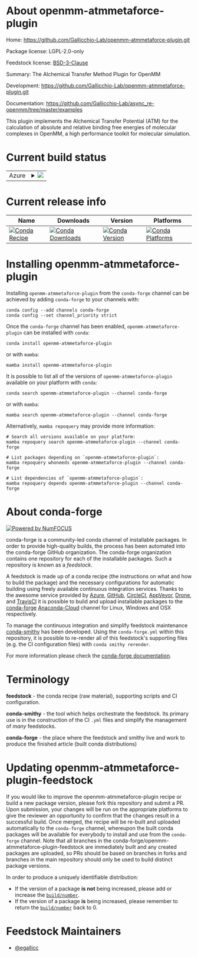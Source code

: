 About openmm-atmmetaforce-plugin
================================

Home: https://github.com/Gallicchio-Lab/openmm-atmmetaforce-plugin.git

Package license: LGPL-2.0-only

Feedstock license: [BSD-3-Clause](https://github.com/conda-forge/openmm-atmmetaforce-plugin-feedstock/blob/main/LICENSE.txt)

Summary: The Alchemical Transfer Method Plugin for OpenMM

Development: https://github.com/Gallicchio-Lab/openmm-atmmetaforce-plugin.git

Documentation: https://github.com/Gallicchio-Lab/async_re-openmm/tree/master/examples

This plugin implements the Alchemical Transfer Potential (ATM) for the calculation
of absolute and relative binding free energies of molecular complexes
in OpenMM, a high performance toolkit for molecular simulation.


Current build status
====================


<table>
    
  <tr>
    <td>Azure</td>
    <td>
      <details>
        <summary>
          <a href="https://dev.azure.com/conda-forge/feedstock-builds/_build/latest?definitionId=16448&branchName=main">
            <img src="https://dev.azure.com/conda-forge/feedstock-builds/_apis/build/status/openmm-atmmetaforce-plugin-feedstock?branchName=main">
          </a>
        </summary>
        <table>
          <thead><tr><th>Variant</th><th>Status</th></tr></thead>
          <tbody><tr>
              <td>linux_64_c_compiler_version10cuda_compiler_version11.1cxx_compiler_version10python3.10.____cpython</td>
              <td>
                <a href="https://dev.azure.com/conda-forge/feedstock-builds/_build/latest?definitionId=16448&branchName=main">
                  <img src="https://dev.azure.com/conda-forge/feedstock-builds/_apis/build/status/openmm-atmmetaforce-plugin-feedstock?branchName=main&jobName=linux&configuration=linux%20linux_64_c_compiler_version10cuda_compiler_version11.1cxx_compiler_version10python3.10.____cpython" alt="variant">
                </a>
              </td>
            </tr><tr>
              <td>linux_64_c_compiler_version10cuda_compiler_version11.1cxx_compiler_version10python3.8.____cpython</td>
              <td>
                <a href="https://dev.azure.com/conda-forge/feedstock-builds/_build/latest?definitionId=16448&branchName=main">
                  <img src="https://dev.azure.com/conda-forge/feedstock-builds/_apis/build/status/openmm-atmmetaforce-plugin-feedstock?branchName=main&jobName=linux&configuration=linux%20linux_64_c_compiler_version10cuda_compiler_version11.1cxx_compiler_version10python3.8.____cpython" alt="variant">
                </a>
              </td>
            </tr><tr>
              <td>linux_64_c_compiler_version10cuda_compiler_version11.1cxx_compiler_version10python3.9.____cpython</td>
              <td>
                <a href="https://dev.azure.com/conda-forge/feedstock-builds/_build/latest?definitionId=16448&branchName=main">
                  <img src="https://dev.azure.com/conda-forge/feedstock-builds/_apis/build/status/openmm-atmmetaforce-plugin-feedstock?branchName=main&jobName=linux&configuration=linux%20linux_64_c_compiler_version10cuda_compiler_version11.1cxx_compiler_version10python3.9.____cpython" alt="variant">
                </a>
              </td>
            </tr><tr>
              <td>linux_64_c_compiler_version10cuda_compiler_version11.2cxx_compiler_version10python3.10.____cpython</td>
              <td>
                <a href="https://dev.azure.com/conda-forge/feedstock-builds/_build/latest?definitionId=16448&branchName=main">
                  <img src="https://dev.azure.com/conda-forge/feedstock-builds/_apis/build/status/openmm-atmmetaforce-plugin-feedstock?branchName=main&jobName=linux&configuration=linux%20linux_64_c_compiler_version10cuda_compiler_version11.2cxx_compiler_version10python3.10.____cpython" alt="variant">
                </a>
              </td>
            </tr><tr>
              <td>linux_64_c_compiler_version10cuda_compiler_version11.2cxx_compiler_version10python3.8.____cpython</td>
              <td>
                <a href="https://dev.azure.com/conda-forge/feedstock-builds/_build/latest?definitionId=16448&branchName=main">
                  <img src="https://dev.azure.com/conda-forge/feedstock-builds/_apis/build/status/openmm-atmmetaforce-plugin-feedstock?branchName=main&jobName=linux&configuration=linux%20linux_64_c_compiler_version10cuda_compiler_version11.2cxx_compiler_version10python3.8.____cpython" alt="variant">
                </a>
              </td>
            </tr><tr>
              <td>linux_64_c_compiler_version10cuda_compiler_version11.2cxx_compiler_version10python3.9.____cpython</td>
              <td>
                <a href="https://dev.azure.com/conda-forge/feedstock-builds/_build/latest?definitionId=16448&branchName=main">
                  <img src="https://dev.azure.com/conda-forge/feedstock-builds/_apis/build/status/openmm-atmmetaforce-plugin-feedstock?branchName=main&jobName=linux&configuration=linux%20linux_64_c_compiler_version10cuda_compiler_version11.2cxx_compiler_version10python3.9.____cpython" alt="variant">
                </a>
              </td>
            </tr><tr>
              <td>linux_64_c_compiler_version7cuda_compiler_version10.2cxx_compiler_version7python3.10.____cpython</td>
              <td>
                <a href="https://dev.azure.com/conda-forge/feedstock-builds/_build/latest?definitionId=16448&branchName=main">
                  <img src="https://dev.azure.com/conda-forge/feedstock-builds/_apis/build/status/openmm-atmmetaforce-plugin-feedstock?branchName=main&jobName=linux&configuration=linux%20linux_64_c_compiler_version7cuda_compiler_version10.2cxx_compiler_version7python3.10.____cpython" alt="variant">
                </a>
              </td>
            </tr><tr>
              <td>linux_64_c_compiler_version7cuda_compiler_version10.2cxx_compiler_version7python3.8.____cpython</td>
              <td>
                <a href="https://dev.azure.com/conda-forge/feedstock-builds/_build/latest?definitionId=16448&branchName=main">
                  <img src="https://dev.azure.com/conda-forge/feedstock-builds/_apis/build/status/openmm-atmmetaforce-plugin-feedstock?branchName=main&jobName=linux&configuration=linux%20linux_64_c_compiler_version7cuda_compiler_version10.2cxx_compiler_version7python3.8.____cpython" alt="variant">
                </a>
              </td>
            </tr><tr>
              <td>linux_64_c_compiler_version7cuda_compiler_version10.2cxx_compiler_version7python3.9.____cpython</td>
              <td>
                <a href="https://dev.azure.com/conda-forge/feedstock-builds/_build/latest?definitionId=16448&branchName=main">
                  <img src="https://dev.azure.com/conda-forge/feedstock-builds/_apis/build/status/openmm-atmmetaforce-plugin-feedstock?branchName=main&jobName=linux&configuration=linux%20linux_64_c_compiler_version7cuda_compiler_version10.2cxx_compiler_version7python3.9.____cpython" alt="variant">
                </a>
              </td>
            </tr><tr>
              <td>linux_64_c_compiler_version9cuda_compiler_version11.0cxx_compiler_version9python3.10.____cpython</td>
              <td>
                <a href="https://dev.azure.com/conda-forge/feedstock-builds/_build/latest?definitionId=16448&branchName=main">
                  <img src="https://dev.azure.com/conda-forge/feedstock-builds/_apis/build/status/openmm-atmmetaforce-plugin-feedstock?branchName=main&jobName=linux&configuration=linux%20linux_64_c_compiler_version9cuda_compiler_version11.0cxx_compiler_version9python3.10.____cpython" alt="variant">
                </a>
              </td>
            </tr><tr>
              <td>linux_64_c_compiler_version9cuda_compiler_version11.0cxx_compiler_version9python3.8.____cpython</td>
              <td>
                <a href="https://dev.azure.com/conda-forge/feedstock-builds/_build/latest?definitionId=16448&branchName=main">
                  <img src="https://dev.azure.com/conda-forge/feedstock-builds/_apis/build/status/openmm-atmmetaforce-plugin-feedstock?branchName=main&jobName=linux&configuration=linux%20linux_64_c_compiler_version9cuda_compiler_version11.0cxx_compiler_version9python3.8.____cpython" alt="variant">
                </a>
              </td>
            </tr><tr>
              <td>linux_64_c_compiler_version9cuda_compiler_version11.0cxx_compiler_version9python3.9.____cpython</td>
              <td>
                <a href="https://dev.azure.com/conda-forge/feedstock-builds/_build/latest?definitionId=16448&branchName=main">
                  <img src="https://dev.azure.com/conda-forge/feedstock-builds/_apis/build/status/openmm-atmmetaforce-plugin-feedstock?branchName=main&jobName=linux&configuration=linux%20linux_64_c_compiler_version9cuda_compiler_version11.0cxx_compiler_version9python3.9.____cpython" alt="variant">
                </a>
              </td>
            </tr><tr>
              <td>win_64_cuda_compiler_version10.2python3.10.____cpython</td>
              <td>
                <a href="https://dev.azure.com/conda-forge/feedstock-builds/_build/latest?definitionId=16448&branchName=main">
                  <img src="https://dev.azure.com/conda-forge/feedstock-builds/_apis/build/status/openmm-atmmetaforce-plugin-feedstock?branchName=main&jobName=win&configuration=win%20win_64_cuda_compiler_version10.2python3.10.____cpython" alt="variant">
                </a>
              </td>
            </tr><tr>
              <td>win_64_cuda_compiler_version10.2python3.8.____cpython</td>
              <td>
                <a href="https://dev.azure.com/conda-forge/feedstock-builds/_build/latest?definitionId=16448&branchName=main">
                  <img src="https://dev.azure.com/conda-forge/feedstock-builds/_apis/build/status/openmm-atmmetaforce-plugin-feedstock?branchName=main&jobName=win&configuration=win%20win_64_cuda_compiler_version10.2python3.8.____cpython" alt="variant">
                </a>
              </td>
            </tr><tr>
              <td>win_64_cuda_compiler_version10.2python3.9.____cpython</td>
              <td>
                <a href="https://dev.azure.com/conda-forge/feedstock-builds/_build/latest?definitionId=16448&branchName=main">
                  <img src="https://dev.azure.com/conda-forge/feedstock-builds/_apis/build/status/openmm-atmmetaforce-plugin-feedstock?branchName=main&jobName=win&configuration=win%20win_64_cuda_compiler_version10.2python3.9.____cpython" alt="variant">
                </a>
              </td>
            </tr><tr>
              <td>win_64_cuda_compiler_version11.0python3.10.____cpython</td>
              <td>
                <a href="https://dev.azure.com/conda-forge/feedstock-builds/_build/latest?definitionId=16448&branchName=main">
                  <img src="https://dev.azure.com/conda-forge/feedstock-builds/_apis/build/status/openmm-atmmetaforce-plugin-feedstock?branchName=main&jobName=win&configuration=win%20win_64_cuda_compiler_version11.0python3.10.____cpython" alt="variant">
                </a>
              </td>
            </tr><tr>
              <td>win_64_cuda_compiler_version11.0python3.8.____cpython</td>
              <td>
                <a href="https://dev.azure.com/conda-forge/feedstock-builds/_build/latest?definitionId=16448&branchName=main">
                  <img src="https://dev.azure.com/conda-forge/feedstock-builds/_apis/build/status/openmm-atmmetaforce-plugin-feedstock?branchName=main&jobName=win&configuration=win%20win_64_cuda_compiler_version11.0python3.8.____cpython" alt="variant">
                </a>
              </td>
            </tr><tr>
              <td>win_64_cuda_compiler_version11.0python3.9.____cpython</td>
              <td>
                <a href="https://dev.azure.com/conda-forge/feedstock-builds/_build/latest?definitionId=16448&branchName=main">
                  <img src="https://dev.azure.com/conda-forge/feedstock-builds/_apis/build/status/openmm-atmmetaforce-plugin-feedstock?branchName=main&jobName=win&configuration=win%20win_64_cuda_compiler_version11.0python3.9.____cpython" alt="variant">
                </a>
              </td>
            </tr><tr>
              <td>win_64_cuda_compiler_version11.1python3.10.____cpython</td>
              <td>
                <a href="https://dev.azure.com/conda-forge/feedstock-builds/_build/latest?definitionId=16448&branchName=main">
                  <img src="https://dev.azure.com/conda-forge/feedstock-builds/_apis/build/status/openmm-atmmetaforce-plugin-feedstock?branchName=main&jobName=win&configuration=win%20win_64_cuda_compiler_version11.1python3.10.____cpython" alt="variant">
                </a>
              </td>
            </tr><tr>
              <td>win_64_cuda_compiler_version11.1python3.8.____cpython</td>
              <td>
                <a href="https://dev.azure.com/conda-forge/feedstock-builds/_build/latest?definitionId=16448&branchName=main">
                  <img src="https://dev.azure.com/conda-forge/feedstock-builds/_apis/build/status/openmm-atmmetaforce-plugin-feedstock?branchName=main&jobName=win&configuration=win%20win_64_cuda_compiler_version11.1python3.8.____cpython" alt="variant">
                </a>
              </td>
            </tr><tr>
              <td>win_64_cuda_compiler_version11.1python3.9.____cpython</td>
              <td>
                <a href="https://dev.azure.com/conda-forge/feedstock-builds/_build/latest?definitionId=16448&branchName=main">
                  <img src="https://dev.azure.com/conda-forge/feedstock-builds/_apis/build/status/openmm-atmmetaforce-plugin-feedstock?branchName=main&jobName=win&configuration=win%20win_64_cuda_compiler_version11.1python3.9.____cpython" alt="variant">
                </a>
              </td>
            </tr><tr>
              <td>win_64_cuda_compiler_version11.2python3.10.____cpython</td>
              <td>
                <a href="https://dev.azure.com/conda-forge/feedstock-builds/_build/latest?definitionId=16448&branchName=main">
                  <img src="https://dev.azure.com/conda-forge/feedstock-builds/_apis/build/status/openmm-atmmetaforce-plugin-feedstock?branchName=main&jobName=win&configuration=win%20win_64_cuda_compiler_version11.2python3.10.____cpython" alt="variant">
                </a>
              </td>
            </tr><tr>
              <td>win_64_cuda_compiler_version11.2python3.8.____cpython</td>
              <td>
                <a href="https://dev.azure.com/conda-forge/feedstock-builds/_build/latest?definitionId=16448&branchName=main">
                  <img src="https://dev.azure.com/conda-forge/feedstock-builds/_apis/build/status/openmm-atmmetaforce-plugin-feedstock?branchName=main&jobName=win&configuration=win%20win_64_cuda_compiler_version11.2python3.8.____cpython" alt="variant">
                </a>
              </td>
            </tr><tr>
              <td>win_64_cuda_compiler_version11.2python3.9.____cpython</td>
              <td>
                <a href="https://dev.azure.com/conda-forge/feedstock-builds/_build/latest?definitionId=16448&branchName=main">
                  <img src="https://dev.azure.com/conda-forge/feedstock-builds/_apis/build/status/openmm-atmmetaforce-plugin-feedstock?branchName=main&jobName=win&configuration=win%20win_64_cuda_compiler_version11.2python3.9.____cpython" alt="variant">
                </a>
              </td>
            </tr>
          </tbody>
        </table>
      </details>
    </td>
  </tr>
</table>

Current release info
====================

| Name | Downloads | Version | Platforms |
| --- | --- | --- | --- |
| [![Conda Recipe](https://img.shields.io/badge/recipe-openmm--atmmetaforce--plugin-green.svg)](https://anaconda.org/conda-forge/openmm-atmmetaforce-plugin) | [![Conda Downloads](https://img.shields.io/conda/dn/conda-forge/openmm-atmmetaforce-plugin.svg)](https://anaconda.org/conda-forge/openmm-atmmetaforce-plugin) | [![Conda Version](https://img.shields.io/conda/vn/conda-forge/openmm-atmmetaforce-plugin.svg)](https://anaconda.org/conda-forge/openmm-atmmetaforce-plugin) | [![Conda Platforms](https://img.shields.io/conda/pn/conda-forge/openmm-atmmetaforce-plugin.svg)](https://anaconda.org/conda-forge/openmm-atmmetaforce-plugin) |

Installing openmm-atmmetaforce-plugin
=====================================

Installing `openmm-atmmetaforce-plugin` from the `conda-forge` channel can be achieved by adding `conda-forge` to your channels with:

```
conda config --add channels conda-forge
conda config --set channel_priority strict
```

Once the `conda-forge` channel has been enabled, `openmm-atmmetaforce-plugin` can be installed with `conda`:

```
conda install openmm-atmmetaforce-plugin
```

or with `mamba`:

```
mamba install openmm-atmmetaforce-plugin
```

It is possible to list all of the versions of `openmm-atmmetaforce-plugin` available on your platform with `conda`:

```
conda search openmm-atmmetaforce-plugin --channel conda-forge
```

or with `mamba`:

```
mamba search openmm-atmmetaforce-plugin --channel conda-forge
```

Alternatively, `mamba repoquery` may provide more information:

```
# Search all versions available on your platform:
mamba repoquery search openmm-atmmetaforce-plugin --channel conda-forge

# List packages depending on `openmm-atmmetaforce-plugin`:
mamba repoquery whoneeds openmm-atmmetaforce-plugin --channel conda-forge

# List dependencies of `openmm-atmmetaforce-plugin`:
mamba repoquery depends openmm-atmmetaforce-plugin --channel conda-forge
```


About conda-forge
=================

[![Powered by
NumFOCUS](https://img.shields.io/badge/powered%20by-NumFOCUS-orange.svg?style=flat&colorA=E1523D&colorB=007D8A)](https://numfocus.org)

conda-forge is a community-led conda channel of installable packages.
In order to provide high-quality builds, the process has been automated into the
conda-forge GitHub organization. The conda-forge organization contains one repository
for each of the installable packages. Such a repository is known as a *feedstock*.

A feedstock is made up of a conda recipe (the instructions on what and how to build
the package) and the necessary configurations for automatic building using freely
available continuous integration services. Thanks to the awesome service provided by
[Azure](https://azure.microsoft.com/en-us/services/devops/), [GitHub](https://github.com/),
[CircleCI](https://circleci.com/), [AppVeyor](https://www.appveyor.com/),
[Drone](https://cloud.drone.io/welcome), and [TravisCI](https://travis-ci.com/)
it is possible to build and upload installable packages to the
[conda-forge](https://anaconda.org/conda-forge) [Anaconda-Cloud](https://anaconda.org/)
channel for Linux, Windows and OSX respectively.

To manage the continuous integration and simplify feedstock maintenance
[conda-smithy](https://github.com/conda-forge/conda-smithy) has been developed.
Using the ``conda-forge.yml`` within this repository, it is possible to re-render all of
this feedstock's supporting files (e.g. the CI configuration files) with ``conda smithy rerender``.

For more information please check the [conda-forge documentation](https://conda-forge.org/docs/).

Terminology
===========

**feedstock** - the conda recipe (raw material), supporting scripts and CI configuration.

**conda-smithy** - the tool which helps orchestrate the feedstock.
                   Its primary use is in the construction of the CI ``.yml`` files
                   and simplify the management of *many* feedstocks.

**conda-forge** - the place where the feedstock and smithy live and work to
                  produce the finished article (built conda distributions)


Updating openmm-atmmetaforce-plugin-feedstock
=============================================

If you would like to improve the openmm-atmmetaforce-plugin recipe or build a new
package version, please fork this repository and submit a PR. Upon submission,
your changes will be run on the appropriate platforms to give the reviewer an
opportunity to confirm that the changes result in a successful build. Once
merged, the recipe will be re-built and uploaded automatically to the
`conda-forge` channel, whereupon the built conda packages will be available for
everybody to install and use from the `conda-forge` channel.
Note that all branches in the conda-forge/openmm-atmmetaforce-plugin-feedstock are
immediately built and any created packages are uploaded, so PRs should be based
on branches in forks and branches in the main repository should only be used to
build distinct package versions.

In order to produce a uniquely identifiable distribution:
 * If the version of a package **is not** being increased, please add or increase
   the [``build/number``](https://docs.conda.io/projects/conda-build/en/latest/resources/define-metadata.html#build-number-and-string).
 * If the version of a package **is** being increased, please remember to return
   the [``build/number``](https://docs.conda.io/projects/conda-build/en/latest/resources/define-metadata.html#build-number-and-string)
   back to 0.

Feedstock Maintainers
=====================

* [@egallicc](https://github.com/egallicc/)

